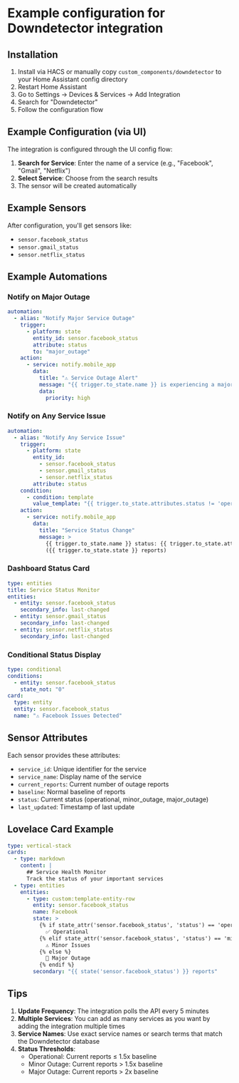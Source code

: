 # Example configuration for Downdetector integration

## Installation

1. Install via HACS or manually copy `custom_components/downdetector` to your Home Assistant config directory
2. Restart Home Assistant
3. Go to Settings -> Devices & Services -> Add Integration
4. Search for "Downdetector"
5. Follow the configuration flow

## Example Configuration (via UI)

The integration is configured through the UI config flow:

1. **Search for Service**: Enter the name of a service (e.g., "Facebook", "Gmail", "Netflix")
2. **Select Service**: Choose from the search results
3. The sensor will be created automatically

## Example Sensors

After configuration, you'll get sensors like:
- `sensor.facebook_status`
- `sensor.gmail_status`
- `sensor.netflix_status`

## Example Automations

### Notify on Major Outage

```yaml
automation:
  - alias: "Notify Major Service Outage"
    trigger:
      - platform: state
        entity_id: sensor.facebook_status
        attribute: status
        to: "major_outage"
    action:
      - service: notify.mobile_app
        data:
          title: "⚠️ Service Outage Alert"
          message: "{{ trigger.to_state.name }} is experiencing a major outage!"
          data:
            priority: high
```

### Notify on Any Service Issue

```yaml
automation:
  - alias: "Notify Any Service Issue"
    trigger:
      - platform: state
        entity_id:
          - sensor.facebook_status
          - sensor.gmail_status
          - sensor.netflix_status
        attribute: status
    condition:
      - condition: template
        value_template: "{{ trigger.to_state.attributes.status != 'operational' }}"
    action:
      - service: notify.mobile_app
        data:
          title: "Service Status Change"
          message: >
            {{ trigger.to_state.name }} status: {{ trigger.to_state.attributes.status }}
            ({{ trigger.to_state.state }} reports)
```

### Dashboard Status Card

```yaml
type: entities
title: Service Status Monitor
entities:
  - entity: sensor.facebook_status
    secondary_info: last-changed
  - entity: sensor.gmail_status
    secondary_info: last-changed
  - entity: sensor.netflix_status
    secondary_info: last-changed
```

### Conditional Status Display

```yaml
type: conditional
conditions:
  - entity: sensor.facebook_status
    state_not: "0"
card:
  type: entity
  entity: sensor.facebook_status
  name: "⚠️ Facebook Issues Detected"
```

## Sensor Attributes

Each sensor provides these attributes:
- `service_id`: Unique identifier for the service
- `service_name`: Display name of the service
- `current_reports`: Current number of outage reports
- `baseline`: Normal baseline of reports
- `status`: Current status (operational, minor_outage, major_outage)
- `last_updated`: Timestamp of last update

## Lovelace Card Example

```yaml
type: vertical-stack
cards:
  - type: markdown
    content: |
      ## Service Health Monitor
      Track the status of your important services
  - type: entities
    entities:
      - type: custom:template-entity-row
        entity: sensor.facebook_status
        name: Facebook
        state: >
          {% if state_attr('sensor.facebook_status', 'status') == 'operational' %}
            ✅ Operational
          {% elif state_attr('sensor.facebook_status', 'status') == 'minor_outage' %}
            ⚠️ Minor Issues
          {% else %}
            🔴 Major Outage
          {% endif %}
        secondary: "{{ state('sensor.facebook_status') }} reports"
```

## Tips

1. **Update Frequency**: The integration polls the API every 5 minutes
2. **Multiple Services**: You can add as many services as you want by adding the integration multiple times
3. **Service Names**: Use exact service names or search terms that match the Downdetector database
4. **Status Thresholds**:
   - Operational: Current reports ≤ 1.5x baseline
   - Minor Outage: Current reports > 1.5x baseline
   - Major Outage: Current reports > 2x baseline
